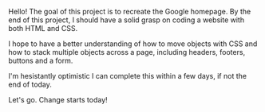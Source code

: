 Hello! The goal of this project is to recreate the Google homepage. By the end of this project, I should have a solid grasp on coding a website with both HTML and CSS. 

I hope to have a better understanding of how to move objects with CSS and how to stack multiple objects across a page, including headers, footers, buttons and a form. 

I'm hesistantly optimistic I can complete this within a few days, if not the end of today.

Let's go. Change starts today!
